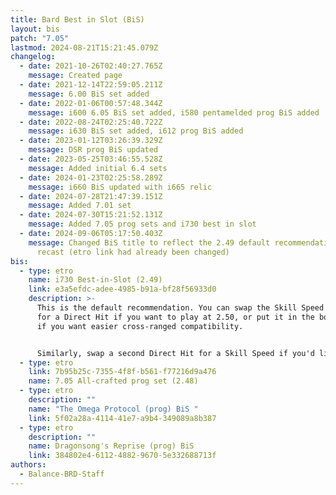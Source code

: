 ```yaml
---
title: Bard Best in Slot (BiS)
layout: bis
patch: "7.05"
lastmod: 2024-08-21T15:21:45.079Z
changelog:
  - date: 2021-10-26T02:40:27.765Z
    message: Created page
  - date: 2021-12-14T22:59:05.211Z
    message: 6.00 BiS set added
  - date: 2022-01-06T00:57:48.344Z
    message: i600 6.05 BiS set added, i580 pentamelded prog BiS added
  - date: 2022-08-24T02:25:40.722Z
    message: i630 BiS set added, i612 prog BiS added
  - date: 2023-01-12T03:26:39.329Z
    message: DSR prog BiS updated
  - date: 2023-05-25T03:46:55.528Z
    message: Added initial 6.4 sets
  - date: 2024-01-23T02:25:58.289Z
    message: i660 BiS updated with i665 relic
  - date: 2024-07-28T21:47:39.151Z
    message: Added 7.01 set
  - date: 2024-07-30T15:21:52.131Z
    message: Added 7.05 prog sets and i730 best in slot
  - date: 2024-09-06T05:17:50.403Z
    message: Changed BiS title to reflect the 2.49 default recommendation for GCD
      recast (etro link had already been changed)
bis:
  - type: etro
    name: i730 Best-in-Slot (2.49)
    link: e3a5efdc-adee-4985-b91a-bf28f56933d0
    description: >-
      This is the default recommendation. You can swap the Skill Speed materia
      for a Direct Hit if you want to play at 2.50, or put it in the bow instead
      if you want easier cross-ranged compatibility.


      Similarly, swap a second Direct Hit for a Skill Speed if you'd like to run 2.48.
  - type: etro
    link: 7b95b25c-7355-4f8f-b561-f77216d9a476
    name: 7.05 All-crafted prog set (2.48)
  - type: etro
    description: ""
    name: "The Omega Protocol (prog) BiS "
    link: 5f02a28a-4114-41e7-a9b4-349089a8b387
  - type: etro
    description: ""
    name: Dragonsong's Reprise (prog) BiS
    link: 384802e4-6112-4882-9670-5e332688713f
authors:
  - Balance-BRD-Staff
---
```

